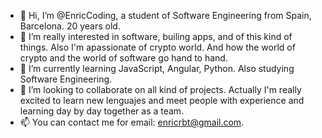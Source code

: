 - 👋 Hi, I’m @EnricCoding, a student of Software Engineering from Spain, Barcelona. 20 years old.  
- 👀 I’m really interested in software, builing apps, and of this kind of things. Also I'm apassionate of crypto world. And how the world of crypto and the world of software go hand to hand.
- 🌱 I’m currently learning JavaScript, Angular, Python. Also studying Software Engineering.
- 💞️ I’m looking to collaborate on all kind of projects. Actually I'm really excited to learn new lenguajes and meet people with experience and learning day by day together as a team. 
- 📫 You can contact me for email: enricrbt@gmail.com. 

<!---
EnricCoding/EnricCoding is a ✨ special ✨ repository because its `README.md` (this file) appears on your GitHub profile.
You can click the Preview link to take a look at your changes.
--->
